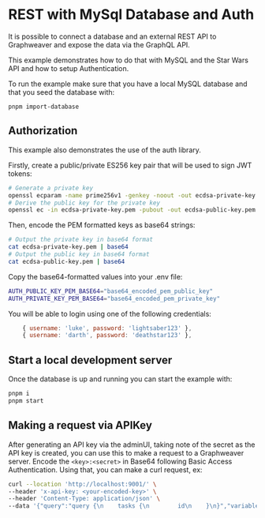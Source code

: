 # REST with MySql Database and Auth

It is possible to connect a database and an external REST API to Graphweaver and expose the data via the GraphQL API.

This example demonstrates how to do that with MySQL and the Star Wars API and how to setup Authentication.

To run the example make sure that you have a local MySQL database and that you seed the database with:

`pnpm import-database`

## Authorization

This example also demonstrates the use of the auth library.

Firstly, create a public/private ES256 key pair that will be used to sign JWT tokens:

```sh
# Generate a private key
openssl ecparam -name prime256v1 -genkey -noout -out ecdsa-private-key.pem
# Derive the public key for the private key
openssl ec -in ecdsa-private-key.pem -pubout -out ecdsa-public-key.pem
```

Then, encode the PEM formatted keys as base64 strings:

```sh
# Output the private key in base64 format
cat ecdsa-private-key.pem | base64
# Output the public key in base64 format
cat ecdsa-public-key.pem | base64
```

Copy the base64-formatted values into your .env file:

```sh
AUTH_PUBLIC_KEY_PEM_BASE64="base64_encoded_pem_public_key"
AUTH_PRIVATE_KEY_PEM_BASE64="base64_encoded_pem_private_key"
```

You will be able to login using one of the following credentials:

```javascript
    { username: 'luke', password: 'lightsaber123' },
    { username: 'darth', password: 'deathstar123' },
```

## Start a local development server

Once the database is up and running you can start the example with:

```sh
pnpm i
pnpm start
```

## Making a request via APIKey

After generating an API key via the adminUI, taking note of the secret as the API key is created, you can use this to make a request to a Graphweaver server.
Encode the `<key>:<secret>` in Base64 following Basic Access Authentication. Using that, you can make a curl request, ex:

```sh
curl --location 'http://localhost:9001/' \
--header 'x-api-key: <your-encoded-key>' \
--header 'Content-Type: application/json' \
--data '{"query":"query {\n    tasks {\n        id\n    }\n}","variables":{}}'
```

